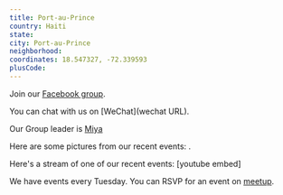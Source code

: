 ```yaml
---
title: Port-au-Prince
country: Haiti
state: 
city: Port-au-Prince
neighborhood: 
coordinates: 18.547327, -72.339593
plusCode:
---
```

Join our [Facebook group](https://www.facebook.com/groups/1123827534318839).

You can chat with us on [WeChat](wechat URL).

Our Group leader is [Miya](freecodecamp.org/miya)

Here are some pictures from our recent events:
![]().

Here's a stream of one of our recent events:
[youtube embed]

We have events every Tuesday. You can RSVP for an event on [meetup](meetupurl).
